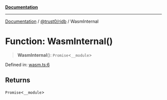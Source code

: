 [**Documentation**](../../../README.md)

***

[Documentation](../../../README.md) / [@trust0/ridb](../README.md) / WasmInternal

# Function: WasmInternal()

> **WasmInternal**(): `Promise`\<`__module`\>

Defined in: [wasm.ts:6](https://github.com/trust0-project/RIDB/blob/3f89e54887e400bf2f877a963882e90564d980a1/packages/ridb/src/wasm.ts#L6)

## Returns

`Promise`\<`__module`\>
